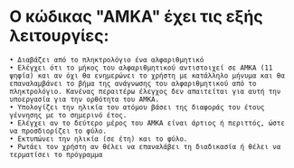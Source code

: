 # Ο κώδικας "ΑΜΚΑ" έχει τις εξής λειτουργίες:
    • Διαβάζει από το πληκτρολόγιο ένα αλφαριθμητικό
    • Ελέγχει ότι το μήκος του αλφαριθμητικού αντιστοιχεί σε ΑΜΚΑ (11 ψηφία) και αν όχι θα ενημερώνει το χρήστη με κατάλληλο μήνυμα και θα επαναλαμβάνει το βήμα της ανάγνωσης του αλφαριθμητικού από το πληκτρολόγιο. Κανένας περαιτέρω έλεγχος δεν απαιτείται για αυτή την υποεργασία για την ορθότητα του ΑΜΚΑ.
    • Υπολογίζει την ηλικία του ατόμου βάσει της διαφοράς του έτους γέννησης με το σημερινό έτος.
    • Ελέγχει αν το δεύτερο μέρος του ΑΜΚΑ είναι άρτιος ή περιττός, ώστε να προσδιορίζει το φύλο.
    • Εκτυπώνει την ηλικία (σε έτη) και το φύλο. 
    • Ρωτάει τον χρήστη αν θέλει να επαναλάβει τη διαδικασία ή θέλει να τερματίσει το πρόγραμμα 
